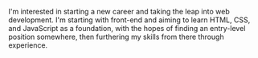 I'm interested in starting a new career and taking the leap into web development. I'm starting with front-end and aiming to learn HTML, CSS, and JavaScript as a foundation, with the hopes of finding an entry-level position somewhere, then furthering my skills from there through experience.

<!---
kevinx9000/kevinx9000 is a ✨ special ✨ repository because its `README.md` (this file) appears on your GitHub profile.
You can click the Preview link to take a look at your changes.
--->
